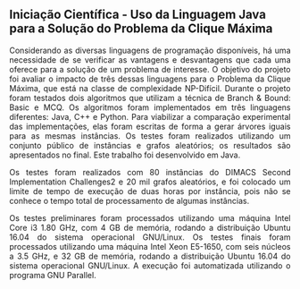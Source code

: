 ## Iniciação Científica - Uso da Linguagem Java para a Solução do Problema da Clique Máxima

<p align="justify"> 
	Considerando as diversas linguagens de programação disponíveis, há uma necessidade de se verificar as vantagens e desvantagens que cada uma oferece para a solução de um problema de interesse. O objetivo do projeto foi avaliar o impacto de três dessas linguagens para o Problema da Clique Máxima, que está na classe de complexidade NP-Difícil. Durante o projeto foram testados dois algoritmos que utilizam a técnica de Branch & Bound: Basic e MCQ. Os algoritmos foram implementados em três linguagens diferentes: Java, C++ e Python. Para viabilizar a comparação experimental das implementações, elas foram escritas de forma a gerar árvores iguais para as mesmas instâncias. Os testes foram realizados utilizando um conjunto público de instâncias e grafos aleatórios; os resultados são apresentados no final. Este trabalho foi desenvolvido em Java.
</P>

<p align="justify"> 
	Os testes foram realizados com 80 instâncias do DIMACS Second Implementation Challenges2 e 20 mil grafos aleatórios, e foi colocado um limite de tempo de execução de duas horas por instância, pois não se conhece o tempo total de processamento de algumas instâncias.
</P>

<p align="justify"> 
	Os testes preliminares foram processados utilizando uma máquina Intel Core i3 1.80 GHz, com 4 GB de memória, rodando a distribuição Ubuntu 16.04 do sistema operacional GNU/Linux. Os testes finais foram processados utilizando uma máquina Intel Xeon E5-1650, com seis núcleos a 3.5 GHz, e 32 GB de memória, rodando a distribuição Ubuntu 16.04 do sistema operacional GNU/Linux. A execução foi automatizada utilizando o programa GNU Parallel.
</p>
